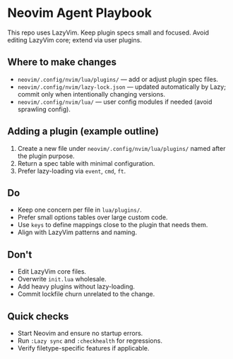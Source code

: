 # Neovim Agent Playbook

This repo uses LazyVim. Keep plugin specs small and focused. Avoid editing LazyVim core; extend via user plugins.

## Where to make changes

- `neovim/.config/nvim/lua/plugins/` — add or adjust plugin spec files.
- `neovim/.config/nvim/lazy-lock.json` — updated automatically by Lazy; commit only when intentionally changing versions.
- `neovim/.config/nvim/lua/` — user config modules if needed (avoid sprawling config).

## Adding a plugin (example outline)

1. Create a new file under `neovim/.config/nvim/lua/plugins/` named after the plugin purpose.
2. Return a spec table with minimal configuration.
3. Prefer lazy-loading via `event`, `cmd`, `ft`.

## Do

- Keep one concern per file in `lua/plugins/`.
- Prefer small options tables over large custom code.
- Use `keys` to define mappings close to the plugin that needs them.
- Align with LazyVim patterns and naming.

## Don't

- Edit LazyVim core files.
- Overwrite `init.lua` wholesale.
- Add heavy plugins without lazy-loading.
- Commit lockfile churn unrelated to the change.

## Quick checks

- Start Neovim and ensure no startup errors.
- Run `:Lazy sync` and `:checkhealth` for regressions.
- Verify filetype-specific features if applicable.



